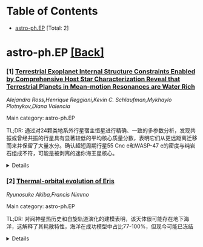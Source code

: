 <div id=toc></div>

# Table of Contents

- [astro-ph.EP](#astro-ph.EP) [Total: 2]


<div id='astro-ph.EP'></div>

# astro-ph.EP [[Back]](#toc)

### [1] [Terrestrial Exoplanet Internal Structure Constraints Enabled by Comprehensive Host Star Characterization Reveal that Terrestrial Planets in Mean-motion Resonances are Water Rich](https://arxiv.org/abs/2508.16421)
*Alejandra Ross,Henrique Reggiani,Kevin C. Schlaufman,Mykhaylo Plotnykov,Diana Valencia*

Main category: astro-ph.EP

TL;DR: 通过对24颗类地系外行星宿主恒星进行精确、一致的多参数分析，发现共振或曾经共振的行星具有显著较低的平均核心质量分数，表明它们从更远距离迁移而来并保留了大量水分。确认超短周期行星55 Cnc e和WASP-47 e的密度与纯岩石组成不符，可能是被剥离的迷你海王星核心。


<details>
  <summary>Details</summary>
Motivation: 系外行星质量和半径的推断严重依赖于宿主恒星参数的准确性，但以往研究往往缺乏自洽性。需要为类地系外行星提供精确、一致且物理自洽的恒星参数和元素丰度数据，以改进行星内部结构约束。

Method: 使用天体测量、测光数据和高分辨率光谱分析，为24颗矮星推断准确、精确、均匀且物理自洽的光球层参数、基本恒星参数和元素丰度。结合多普勒和凌星观测数据更新行星质量和半径，推导类地系外行星的核心质量分数约束。

Result: 发现共振或曾经共振的类地系外行星（如Kepler-36 b和Kepler-105 c）平均核心质量分数显著低于其他类地行星；确认55 Cnc e和WASP-47 e的密度与纯岩石组成不一致；验证结果与恒星参数和元素丰度推断方法无关，具有稳健性。

Conclusion: 共振行星的低密度归因于在形成过程中吸收和保留了大量水分；超短周期行星可能是被剥离的迷你海王星核心，内部含有大量氢、氦、水和其他挥发性物质；研究结果为系外行星形成和演化提供了重要见解。

Abstract: Exoplanet mass and radius inferences fundamentally rely on host star mass and
radius inferences. Despite the importance of host star mass, radius, and
elemental abundance inferences for the derivation of exoplanet internal
structure constraints, published constraints have often been based on
inferences that are not self-consistent. For 24 dwarf stars hosting terrestrial
exoplanets, we use astrometric and photometric data plus high-resolution
spectroscopy to infer accurate, precise, homogeneous, and physically
self-consistent photospheric and fundamental stellar parameters as well as
elemental abundances. We infer updated planetary masses and radii using these
data plus Doppler and transit observables, then use the complete data set to
derive constraints on the core-mass fractions of these terrestrial exoplanets.
We find that the population of resonant or likely formerly resonant terrestrial
exoplanets represented by Kepler-36 b and Kepler-105 c has a significantly
lower mean core-mass fraction than the rest of the terrestrial exoplanets in
our sample. Their resonant configurations suggest that they migrated inwards
from more distant formation locations, and we attribute their low densities to
the incorporation and retention of significant amounts of water during their
formation. We confirm that the ultra-short-period exoplanets 55 Cnc e and
WASP-47 e have densities inconsistent with pure-rock compositions. We propose
that they are both the stripped cores of mini-Neptunes and associate their low
densities with the presence of significant amounts of hydrogen, helium, water,
and/or other volatiles in their interiors. We verify that our results are
independent of stellar parameter and elemental abundance inference approach and
therefore robust.

</details>


### [2] [Thermal-orbital evolution of Eris](https://arxiv.org/abs/2508.16532)
*Ryunosuke Akiba,Francis Nimmo*

Main category: astro-ph.EP

TL;DR: 对阋神星热历史和自旋轨道演化的建模表明，该天体很可能存在地下海洋，这解释了其耗散特性，海洋在成功模型中占比77-100%，但现今可能已冻结


<details>
  <summary>Details</summary>
Motivation: 研究阋神星的耗散特性，探讨其内部结构是否包含地下海洋，以解释其自旋轨道演化特征

Method: 通过热历史建模与自旋轨道演化耦合分析，考虑不同参数（如冰的Andrade β参数）对模型结果的影响

Result: 海洋在成功模型中占比77-100%，当冰的Andrade β参数限制在β≤3×10⁻¹¹ Pa⁻¹ s⁻⁰·²⁵时，海洋占比>98%。但现今海洋可能已冻结，除非存在隔热层或防冻剂

Conclusion: 阋神星很可能存在或曾经存在地下海洋，这为其耗散特性提供了最佳解释，海洋的存在对于理解柯伊伯带天体的内部结构和演化具有重要意义

Abstract: The large Kuiper Belt object (KBO) Eris is nearly as big as Pluto and has a
small moon, Dysnomia. Constraints on the system's spin and orbit
characteristics were recently used to argue for a dissipative Eris, requiring a
differentiated structure but not necessarily a subsurface ocean. Here, we model
the thermal history of Eris coupled to its spin-orbital evolution, finding a
subsurface ocean is preferred in order for Eris to be sufficiently dissipative.
Spinning down Eris without an ocean is difficult, requiring a warm convecting
ice shell protected by a thick insulating layer and very dissipative anelastic
behavior in ice. Oceans make up 77-100% of successful thermal-orbital evolution
models, depending on the parameters assumed, which increases to >98% when the
Andrade $\beta$ parameter for ice is restricted to $\beta\leq3\times10^{-11}$
Pa$^{-1}$ s$^{-0.25}$. Oceans freeze over by the present day unless insulation
(porosity, gas clathrates) or antifreeze are present.

</details>
